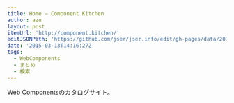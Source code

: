 ```yaml
---
title: Home – Component Kitchen
author: azu
layout: post
itemUrl: 'http://component.kitchen/'
editJSONPath: 'https://github.com/jser/jser.info/edit/gh-pages/data/2015/03/index.json'
date: '2015-03-13T14:16:27Z'
tags:
  - WebComponents
  - まとめ
  - 検索
---
```

Web Componentsのカタログサイト。

